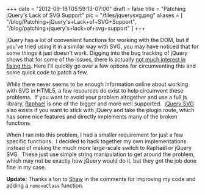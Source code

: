 
+++
date = "2012-09-18T05:59:13-07:00"
draft = false
title = "Patching jQuery's Lack of SVG Support"
pic = "/files/jquerysvg.png"
aliases = [
  "/blog/Patching+jQuery's+Lack+of+SVG+Support",
  "/blog/patching+jquery's+lack+of+svg+support"
]
+++

<p>jQuery has a lot of convenient functions for working with the DOM, but if 
you've tried using it in a similar way with SVG, you may 
have noticed that for some things it just doesn't work. Digging into 
the bug tracking of jQuery shows that for some of the issues, there is 
actually <a href="http://bugs.jquery.com/ticket/4850">not much interest in fixing this</a>. Here I'll quickly go over a few options for circumventing this and some quick code to patch a few. </p>

<p>While there never seems to be enough information online about working with SVG in HTML5, a few resources do exist to help circumvent these problems.&nbsp; If you want to avoid your problem altogether and use a full js library, <a href="http://raphaeljs.com/">Raphaël</a> is one of the bigger and more well supported.&nbsp; <a href="http://keith-wood.name/svg.html">jQuery SVG</a> also exists if you want to stick with jQuery and take the plugin route, which has some nice features and directly implements many of the broken functions. </p>

<p>When I ran into this problem, I had a smaller requirement for just a few specific functions.&nbsp; I decided to hack together my own implementations instead of making the much more large-scale switch to Raphaël or jQuery SVG.&nbsp; These just use simple string manipulation to get around the problem, which may not be exactly how jQuery would do it, but they got the job done fine in my case. </p>

<p><strong>Update:</strong> Thanks a ton to <a href="http://brokensquare.com/">Shaw</a> in the comments for improving my code and adding a <code>removeClass</code> function. </p>

<p><script src="https://gist.github.com/justinmc/8876659.js"></script></p>
